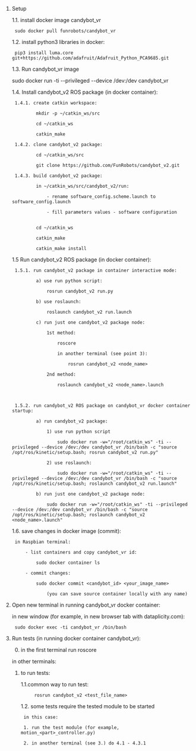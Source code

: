 1. Setup

	1.1. install docker image candybot_vr

		sudo docker pull funrobots/candybot_vr

	1.2. install python3 libraries in docker:

		pip3 install luma.core git+https://github.com/adafruit/Adafruit_Python_PCA9685.git


	1.3. Run candybot_vr image

	sudo docker run -ti --privileged --device /dev:/dev candybot_vr

	1.4. Install candybot_v2 ROS package (in docker container):

		1.4.1. create catkin workspace:

				mkdir -p ~/catkin_ws/src

				cd ~/catkin_ws

				catkin_make

		1.4.2. clone candybot_v2 package:

				cd ~/catkin_ws/src

				git clone https://github.com/FunRobots/candybot_v2.git

		1.4.3. build candybot_v2 package:

				in ~/catkin_ws/src/candybot_v2/run:

					- rename software_config.scheme.launch to software_config.launch

					- fill parameters values - software configuration


				cd ~/catkin_ws

				catkin_make

				catkin_make install

	1.5 Run candybot_v2 ROS package (in docker container):

		1.5.1. run candybot_v2 package in container interactive mode:

				a) use run python script:

					rosrun candybot_v2 run.py

				b) use roslaunch:

					roslaunch candybot_v2 run.launch

				c) run just one candybot_v2 package node:

					1st method:

						roscore

						in another terminal (see point 3):

							rosrun candybot_v2 <node_name>

					2nd method:

						roslaunch candybot_v2 <node_name>.launch		



		1.5.2. run candybot_v2 ROS package on candybot_vr docker container startup:

				a) run candybot_v2 package:

					1) use run python script

						sudo docker run -w="/root/catkin_ws" -ti --privileged --device /dev:/dev candybot_vr /bin/bash -c "source /opt/ros/kinetic/setup.bash; rosrun candybot_v2 run.py"

					2) use roslaunch:

						sudo docker run -w="/root/catkin_ws" -ti --privileged --device /dev:/dev candybot_vr /bin/bash -c "source /opt/ros/kinetic/setup.bash; roslaunch candybot_v2 run.launch"

				b) run just one candybot_v2 package node:

					sudo docker run -w="/root/catkin_ws" -ti --privileged --device /dev:/dev candybot_vr /bin/bash -c "source /opt/ros/kinetic/setup.bash; roslaunch candybot_v2 <node_name>.launch"


	1.6. save changes in docker image (commit):

		in Raspbian terminal:

			- list containers and copy candybot_vr id:

				sudo docker container ls

			- commit changes:

				sudo docker commit <candybot_id> <your_image_name>

					(you can save source container locally with any name)


3. Open new terminal in running candybot_vr docker container:

	in new window (for example, in new browser tab with dataplicity.com):

		sudo docker exec -ti candybot_vr /bin/bash


4. Run tests (in running docker container candybot_vr):

	0. in the first terminal run roscore

	in other terminals:

	1. to run tests:

		1.1.сommon way to run test:

				rosrun candybot_v2 <test_file_name>

		1.2. some tests require the tested module to be started

			in this case:

			1. run the test module (for example, motion_<part>_controller.py)

			2. in another terminal (see 3.) do 4.1 - 4.3.1
